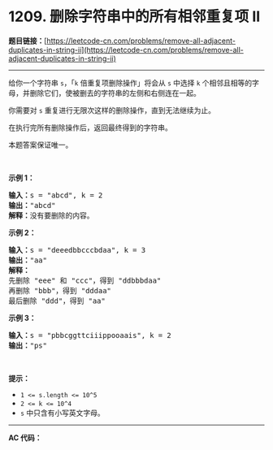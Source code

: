 # 1209. 删除字符串中的所有相邻重复项 II

**题目链接：**[https://leetcode-cn.com/problems/remove-all-adjacent-duplicates-in-string-ii](https://leetcode-cn.com/problems/remove-all-adjacent-duplicates-in-string-ii)

---

<div class="content__1Y2H">
 <div class="notranslate">
  <p>给你一个字符串&nbsp;<code>s</code>，「<code>k</code> 倍重复项删除操作」将会从 <code>s</code>&nbsp;中选择&nbsp;<code>k</code>&nbsp;个相邻且相等的字母，并删除它们，使被删去的字符串的左侧和右侧连在一起。</p> 
  <p>你需要对&nbsp;<code>s</code>&nbsp;重复进行无限次这样的删除操作，直到无法继续为止。</p> 
  <p>在执行完所有删除操作后，返回最终得到的字符串。</p> 
  <p>本题答案保证唯一。</p> 
  <p>&nbsp;</p> 
  <p><strong>示例 1：</strong></p> 
  <pre class="language-text"><strong>输入：</strong>s = "abcd", k = 2
<strong>输出：</strong>"abcd"
<strong>解释：</strong>没有要删除的内容。</pre> 
  <p><strong>示例 2：</strong></p> 
  <pre class="language-text"><strong>输入：</strong>s = "deeedbbcccbdaa", k = 3
<strong>输出：</strong>"aa"
<strong>解释： 
</strong>先删除 "eee" 和 "ccc"，得到 "ddbbbdaa"
再删除 "bbb"，得到 "dddaa"
最后删除 "ddd"，得到 "aa"</pre> 
  <p><strong>示例 3：</strong></p> 
  <pre class="language-text"><strong>输入：</strong>s = "pbbcggttciiippooaais", k = 2
<strong>输出：</strong>"ps"
</pre> 
  <p>&nbsp;</p> 
  <p><strong>提示：</strong></p> 
  <ul> 
   <li><code>1 &lt;= s.length &lt;= 10^5</code></li> 
   <li><code>2 &lt;= k &lt;= 10^4</code></li> 
   <li><code>s</code>&nbsp;中只含有小写英文字母。</li> 
  </ul> 
 </div>
</div>

---

**AC 代码：**

```java

```